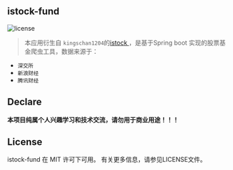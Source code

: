 ## istock-fund

![license](https://img.shields.io/badge/license-MIT-green.svg)

> 本应用衍生自 `kingschan1204`的[istock ](https://github.com/kingschan1204/istock) ，是基于Spring boot 实现的股票基金爬虫工具，数据来源于：

- `深交所`
- `新浪财经`
- `腾讯财经`

## Declare

**本项目纯属个人兴趣学习和技术交流，请勿用于商业用途！！！**

## License

istock-fund 在 MIT 许可下可用。 有关更多信息，请参见LICENSE文件。
